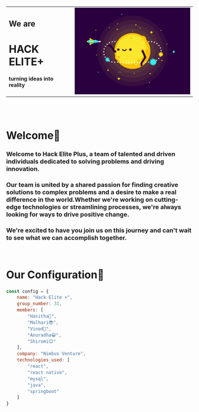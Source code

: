
<table align="center">
    <tr>
        <td>
            <span align="start">
                <h2>We are</h2>
                <h1><b>HACK ELITE+<b></h1>
                <h4>turning ideas into reality</h4>
            </span>
        </td>
        <td>
            <img src="https://github.com/hack-elite-plus/.github/blob/main/profile/sun.gif" width=400>
        </td>
    </tr>
</table>

<br/>
<br/>
 
# **Welcome🙏**

### Welcome to Hack Elite Plus, a team of talented and driven individuals dedicated to solving problems and driving innovation. 

### Our team is united by a shared passion for finding creative solutions to complex problems and a desire to make a real difference in the world.Whether we're working on cutting-edge technologies or streamlining processes, we're always looking for ways to drive positive change. 

### We're excited to have you join us on this journey and can't wait to see what we can accomplish together. 

<br/>

# **Our Configuration🧩**
 
```javascript
const config = {
    name: "Hack Elite +",
    group_number: 31,
    members: [
        "Hasitha🤗",
        "Malhari😎",
        "Vinod🤪",
        "Anuradha😁",
        "Shiromi😊"
    ],
    company: "Nimbus Venture",
    technologies_used: [
        "react",
        "react native",
        "mysql",
        "java",
        "springboot"
    ]
}
```
